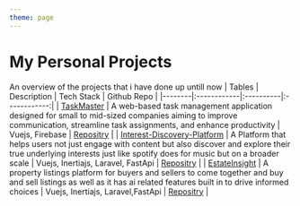 ```yaml
---
theme: page
---
```

# My  Personal Projects
An overview of the projects that i have done up untill now 
| Tables | Description | Tech Stack | Github Repo |
|--------|:------------|:----------|:------------:|
| [TaskMaster](/projects/task-master) | A web-based task management application designed for small to mid-sized companies aiming to improve communication, streamline task assignments, and enhance productivity | Vuejs, Firebase | [Repositry](https://github.com/whoispratik/TaskMaster) |
| [Interest-Discovery-Platform](/projects/idp) | A Platform that helps users not just engage with content but also discover and explore their true underlying interests just like spotify does for music but on a broader scale  | Vuejs, Inertiajs, Laravel, FastApi | [Repositry](https://github.com/whoispratik/interest_discovery_platform) |
| [EstateInsight](/projects/plp) | A property listings platform for buyers and sellers to come together and buy and sell listings as well as it has ai related features built in to drive informed choices | Vuejs, Inertiajs, Laravel,FastApi | [Repositry](https://github.com/whoispratik/AI-powered-property-listings-platform) |
